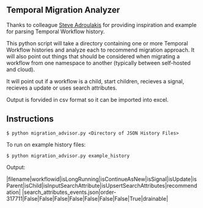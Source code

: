 ## Temporal Migration Analyzer
Thanks to colleague [Steve Adroulakis](https://github.com/steveandroulakis) for providing inspiration and example for parsing Temporal Workflow history.

This python script will take a directory containing one or more Temporal Workflow histories and analyze each to recommend migration approach. It will also point out things that should be considered when migrating a workflow from one namespace to another (typically between self-hosted and cloud). 

It will point out if a workflow is a child, start children, recieves a signal, recieves a update or uses search attributes.

Output is forvided in csv format so it can be imported into excel.

## Instructions
`$ python migration_advisor.py <Directory of JSON History Files>`

To run on example history files:

`$ python migration_advisor.py example_history`

Output:

|filename|workflowid|isLongRunning|isContinueAsNew|isSignal|isUpdate|isParent|isChild|isInputSearchAttribute|isUpsertSearchAttributes|recommendation|
|search_attributes_events.json|order-317711|False|False|False|False|False|False|False|True|drainable|
